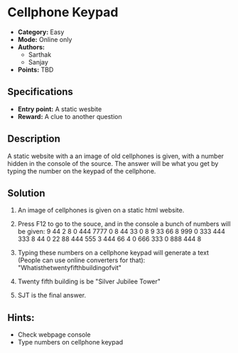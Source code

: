 # Cellphone Keypad

* **Category:** Easy
* **Mode:** Online only
* **Authors:**
  * Sarthak
  * Sanjay
* **Points:** TBD

## Specifications

* **Entry point:** A static wesbite
* **Reward:** A clue to another question

## Description

A static website with a an image of old cellphones is given, with a number hidden in the console of the source.
The answer will be what you get by typing the number on the keypad of the cellphone.

## Solution

1. An image of cellphones is given on a static html website.
2. Press F12 to go to the souce, and in the console a bunch of numbers will be given:
   9 44 2 8 0 444 7777 0 8 44 33 0 8 9 33 66 8 999 0 333 444 333 8 44 0 22 88 444 555 3 444 66 4 0 666 333 0 888 444 8

3. Typing these numbers on a cellphone keypad will generate a text (People can use online converters for that):
    "Whatisthetwentyfifthbuildingofvit"

4. Twenty fifth building is be "Silver Jubilee Tower"
5. SJT is the final answer.

## Hints:

 - Check webpage console
 - Type numbers on cellphone keypad
 